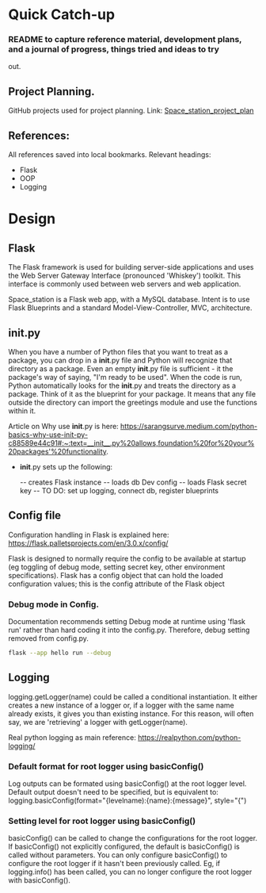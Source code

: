 # Quick Catch-up
### README to capture reference material, development plans, and a journal of progress, things tried and ideas to try 
out.

## Project Planning. 
GitHub projects used for project planning. Link: 
[Space_station_project_plan](https://github.com/users/janethw/projects/1)

## References:
All references saved into local bookmarks.
Relevant headings: 
- Flask
- OOP
- Logging

# Design

## Flask
The Flask framework is used for building server-side applications and uses the Web Server Gateway Interface 
(pronounced 'Whiskey') toolkit. This interface is commonly used between web servers and web application.

Space_station is a Flask web app, with a MySQL database. Intent is to use Flask Blueprints and a standard
Model-View-Controller, MVC, architecture.

## __init__.py
When you have a number of Python files that you want to treat as a package, you can drop in a __init__.py file and
Python will recognize that directory as a package. Even an empty __init__.py file is sufficient - it the package's 
way of saying, "I'm ready to be used". When the code is run, Python automatically looks for the __init__.py and treats
the directory as a package. Think of it as the blueprint for your package. It means that any file outside the directory
can import the greetings module and use the functions within it. 

Article on Why use __init__.py is here: 
https://sarangsurve.medium.com/python-basics-why-use-init-py-c88589e44c91#:~:text=__init__.py%20allows,foundation%20for%20your%20packages'%20functionality.

- __init__.py sets up the following:

    -- creates Flask instance
    -- loads db Dev config
    -- loads Flask secret key
    -- TO DO: set up logging, connect db, register blueprints

## Config file
Configuration handling in Flask is explained here: 
https://flask.palletsprojects.com/en/3.0.x/config/

Flask is designed to normally require the config to be available at startup (eg toggling of debug mode, setting secret
key, other environment specifications). Flask has a config object that can hold the loaded configuration values; this 
is the config attribute of the Flask object

### Debug mode in Config. 
Documentation recommends setting Debug mode at runtime using 'flask run' rather than hard coding it into the config.py.
Therefore, debug setting removed from config.py.
```bash
flask --app hello run --debug
```

## Logging
logging.getLogger(name) could be called a conditional instantiation. It either creates
a new instance of a logger or, if a logger with the same name already exists, it 
gives you than existing instance. For this reason, will often say, we are 'retrieving' a 
logger with getLogger(name).

Real python logging as main reference: 
https://realpython.com/python-logging/

### Default format for root logger using basicConfig()
Log outputs can be formated using basicConfig() at the root logger level. Default output doesn't need to be specified,
but is equivalent to: logging.basicConfig(format="{levelname):{name}:{message}", style="{")

### Setting level for root logger using basicConfig()
basicConfig() can be called to change the configurations for the root logger. If basicConfig() not explicitly
configured, the default is basicConfig() is called without parameters. You can only configure basicConfig() to 
configure the root logger if it hasn't been previously called. Eg, if logging.info() has been called, you can
no longer configure the root logger with basicConfig().